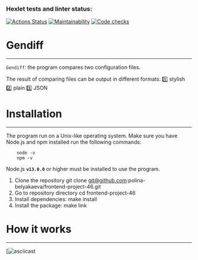 ### Hexlet tests and linter status:

[![Actions Status](https://github.com/polina-belyakaeva/frontend-project-46/workflows/hexlet-check/badge.svg)](https://github.com/polina-belyakaeva/frontend-project-46/actions)
[![Maintainability](https://api.codeclimate.com/v1/badges/9f9722b06cfeb3f52daa/maintainability)](https://codeclimate.com/github/polina-belyakaeva/frontend-project-46/maintainability)
[![Code checks](https://github.com/polina-belyakaeva/frontend-project-46/actions/workflows/main.yml/badge.svg?branch=main)](https://github.com/polina-belyakaeva/frontend-project-46/actions/workflows/main.yml)

# Gendiff

---

`Gendiff`: the program compares two configuration files.

The result of comparing files can be output in different formats:
:one: stylish
:two: plain
:three: JSON

# Installation

---

The program run on a Unix-like operating system. Make sure you have Node.js and npm installed run the following commands:

        node -v
        npm -v

Node.js **`v13.0.0`** or higher must be installed to use the program.

1. Clone the repository git clone git@github.com:polina-belyakaeva/frontend-project-46.git
2. Go to repository directory cd frontend-project-46
3. Install dependencies: make install
4. Install the package: make link

# How it works

---

[![asciicast](https://asciinema.org/a/eKsDA8anPe9YgcZLcBOiO5cd9)
